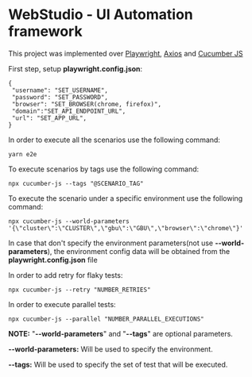 # WebStudio - UI Automation framework

This project was implemented over [Playwright](https://playwright.dev/), [Axios](https://axios-http.com/) and [Cucumber JS](https://cucumber.io/)

First step, setup **playwright.config.json**:

```
{
 "username": "SET_USERNAME",
 "password": "SET_PASSWORD",
 "browser": "SET_BROWSER(chrome, firefox)",
 "domain":"SET_API_ENDPOINT_URL",
 "url": "SET_APP_URL",
}
```

In order to execute all the scenarios use the following command:

```
yarn e2e
```

To execute scenarios by tags use the following command:

```
npx cucumber-js --tags "@SCENARIO_TAG"
```

To execute the scenario under a specific environment use the following command:

```
npx cucumber-js --world-parameters '{\"cluster\":\"CLUSTER\",\"gbu\":\"GBU\",\"browser\":\"chrome\"}'
```

In case that don't specify the environment parameters(not use **--world-parameters**), the environment config data will be obtained from the **playwright.config.json** file

In order to add retry for flaky tests:
```
npx cucumber-js --retry "NUMBER_RETRIES"
```
In order to execute parallel tests:
```
npx cucumber-js --parallel "NUMBER_PARALLEL_EXECUTIONS"
```

**NOTE:** "**--world-parameters**" and "**--tags**" are optional parameters.

**--world-parameters:** Will be used to specify the environment.

**--tags:** Will be used to specify the set of test that will be executed.
